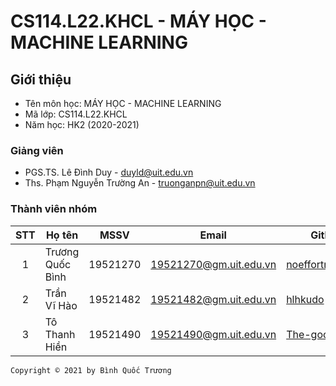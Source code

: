 # CS114.L22.KHCL - MÁY HỌC - MACHINE LEARNING

## Giới thiệu
* Tên môn học: MÁY HỌC - MACHINE LEARNING
* Mã lớp: CS114.L22.KHCL
* Năm học: HK2 (2020-2021)

### Giảng viên
* PGS.TS. Lê Đình Duy - duyld@uit.edu.vn
* Ths. Phạm Nguyễn Trường An - truonganpn@uit.edu.vn

### Thành viên nhóm

| STT | Họ tên | MSSV | Email | Github | Facebook |
| :---: | --- | --- | --- | --- | --- |
| 1 | Trương Quốc Bình | 19521270 | 19521270@gm.uit.edu.vn | [noeffortnomoney](https://github.com/noeffortnomoney) | [hop.van.1258](https://www.facebook.com/hop.van.1258/) |
| 2 | Trần Vĩ Hào | 19521482 | 19521482@gm.uit.edu.vn | [hlhkudo](https://github.com/hlhkudo) | [vihaohk416d](https://www.facebook.com/vihaohk416d/) |
| 3 | Tô Thanh Hiền | 19521490 | 19521490@gm.uit.edu.vn | [The-good-guyy](https://github.com/The-good-guyy) | [thanhhien.to.90](https://www.facebook.com/thanhhien.to.90) |



`Copyright © 2021 by Bình Quốc Trương`

<!-- Xin đừng copy :D. Please don't copy :D -->
<!-- Copyright © 2021 - By Bình Quốc Trương - 19521270. -->
